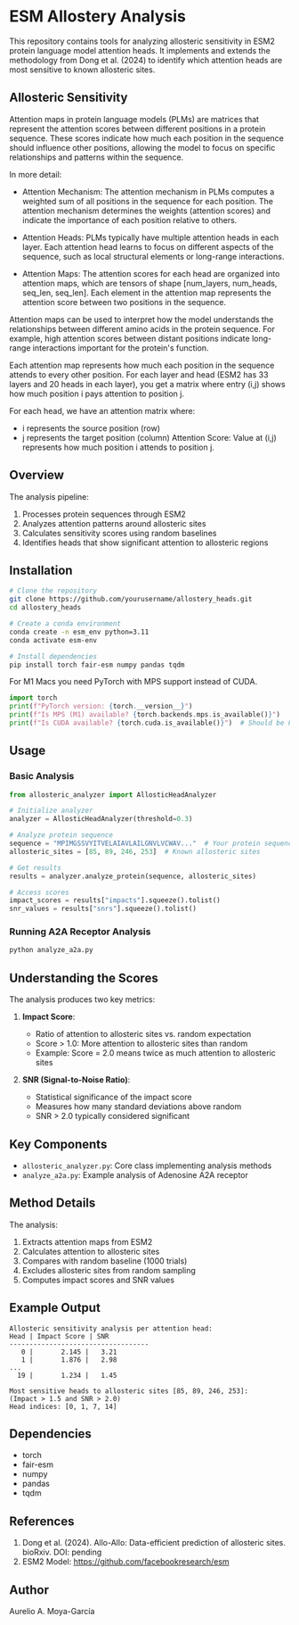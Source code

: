 # ESM Allostery Analysis

This repository contains tools for analyzing allosteric sensitivity in ESM2 protein language model attention heads. It implements and extends the methodology from Dong et al. (2024) to identify which attention heads are most sensitive to known allosteric sites.

## Allosteric Sensitivity
Attention maps in protein language models (PLMs) are matrices that represent the attention scores between different positions in a protein sequence. These scores indicate how much each position in the sequence should influence other positions, allowing the model to focus on specific relationships and patterns within the sequence.

In more detail:

- Attention Mechanism: The attention mechanism in PLMs computes a weighted sum of all positions in the sequence for each position. The attention mechanism determines the weights (attention scores) and indicate the importance of each position relative to others.

- Attention Heads: PLMs typically have multiple attention heads in each layer. Each attention head learns to focus on different aspects of the sequence, such as local structural elements or long-range interactions.

- Attention Maps: The attention scores for each head are organized into attention maps, which are tensors of shape [num_layers, num_heads, seq_len, seq_len]. Each element in the attention map represents the attention score between two positions in the sequence.

Attention maps can be used to interpret how the model understands the relationships between different amino acids in the protein sequence. For example, high attention scores between distant positions indicate long-range interactions important for the protein's function.

Each attention map represents how much each position in the sequence attends to every other position. For each layer and head (ESM2 has 33 layers and 20 heads in each layer), you get a matrix where entry (i,j) shows how much position i pays attention to position j.

For each head, we have an attention matrix where:
- i represents the source position (row)
- j represents the target position (column)
Attention Score: Value at (i,j) represents how much position i attends to position j. 


## Overview

The analysis pipeline:
1. Processes protein sequences through ESM2
2. Analyzes attention patterns around allosteric sites
3. Calculates sensitivity scores using random baselines
4. Identifies heads that show significant attention to allosteric regions

## Installation

```bash
# Clone the repository
git clone https://github.com/yourusername/allostery_heads.git
cd allostery_heads

# Create a conda environment
conda create -n esm_env python=3.11
conda activate esm-env

# Install dependencies
pip install torch fair-esm numpy pandas tqdm
```

For M1 Macs you need PyTorch with MPS support instead of CUDA.

```python
import torch
print(f"PyTorch version: {torch.__version__}")
print(f"Is MPS (M1) available? {torch.backends.mps.is_available()}")
print(f"Is CUDA available? {torch.cuda.is_available()}")  # Should be False on M1
```

## Usage

### Basic Analysis

```python
from allosteric_analyzer import AllosticHeadAnalyzer

# Initialize analyzer
analyzer = AllosticHeadAnalyzer(threshold=0.3)

# Analyze protein sequence
sequence = "MPIMGSSVYITVELAIAVLAILGNVLVCWAV..."  # Your protein sequence
allosteric_sites = [85, 89, 246, 253]  # Known allosteric sites

# Get results
results = analyzer.analyze_protein(sequence, allosteric_sites)

# Access scores
impact_scores = results["impacts"].squeeze().tolist()
snr_values = results["snrs"].squeeze().tolist()
```

### Running A2A Receptor Analysis

```bash
python analyze_a2a.py
```

## Understanding the Scores

The analysis produces two key metrics:

1. **Impact Score**:
   - Ratio of attention to allosteric sites vs. random expectation
   - Score > 1.0: More attention to allosteric sites than random
   - Example: Score = 2.0 means twice as much attention to allosteric sites

2. **SNR (Signal-to-Noise Ratio)**:
   - Statistical significance of the impact score
   - Measures how many standard deviations above random
   - SNR > 2.0 typically considered significant

## Key Components

- `allosteric_analyzer.py`: Core class implementing analysis methods
- `analyze_a2a.py`: Example analysis of Adenosine A2A receptor

## Method Details

The analysis:
1. Extracts attention maps from ESM2
2. Calculates attention to allosteric sites
3. Compares with random baseline (1000 trials)
4. Excludes allosteric sites from random sampling
5. Computes impact scores and SNR values

## Example Output

```
Allosteric sensitivity analysis per attention head:
Head | Impact Score | SNR
-----------------------------------
   0 |       2.145 |   3.21
   1 |       1.876 |   2.98
...
  19 |       1.234 |   1.45

Most sensitive heads to allosteric sites [85, 89, 246, 253]:
(Impact > 1.5 and SNR > 2.0)
Head indices: [0, 1, 7, 14]
```

## Dependencies

- torch
- fair-esm
- numpy
- pandas
- tqdm

## References

1. Dong et al. (2024). Allo-Allo: Data-efficient prediction of allosteric sites. bioRxiv. DOI: pending
2. ESM2 Model: https://github.com/facebookresearch/esm

## Author

Aurelio A. Moya-García
